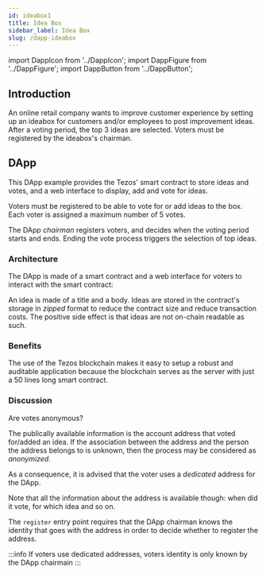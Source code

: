 ```yaml
---
id: ideabox1
title: Idea Box
sidebar_label: Idea Box
slug: /dapp-ideabox
---
```


import DappIcon from '../DappIcon';
import DappFigure from '../DappFigure';
import DappButton from '../DappButton';

<DappFigure img='ideabox-screen.png' width='100%'/>

<DappButton url="https://edukera.github.io/completium-dapp-ideabox/" txt="open dapp"/>

## Introduction

An online retail company wants to improve customer experience by setting up an ideabox for customers and/or employees to post improvement ideas. After a voting period, the top 3 ideas are selected. Voters must be registered by the ideabox's chairman.

## DApp

This DApp example provides the Tezos' smart contract to store ideas and votes, and a web interface to display, add and vote for ideas.

Voters must be registered to be able to vote for or add ideas to the box. Each voter is assigned a maximum number of 5 votes.

The DApp *chairman* registers voters, and decides when the voting period starts and ends. Ending the vote process triggers the selection of top ideas.

### Architecture

The DApp is made of a smart contract and a web interface for voters to interact with the smart contract:

<DappFigure img='ideabox-archi.svg' width='80%'/>

An idea is made of a title and a body. Ideas are stored in the contract's storage in *zipped* format to reduce the contract size and reduce transaction costs. The positive side effect is that ideas are not on-chain readable as such.

### Benefits

The use of the Tezos blockchain makes it easy to setup a robust and auditable application because the blockchain serves as the server with just a 50 lines long smart contract.

### Discussion

Are votes anonymous?

The publically available information is the account address that voted for/added an idea. If the association between the address and the person the address belongs to is unknown, then the process may be considered as *anonymized*.

As a consequence, it is advised that the voter uses a *dedicated* address for the DApp.

Note that all the information about the address is available though: when did it vote, for which idea and so on.

The `register` entry point requires that the DApp chairman knows the identity that goes with the address in order to decide whether to register the address.

:::info
If voters use dedicated addresses, voters identity is only known by the DApp chairmain
:::

